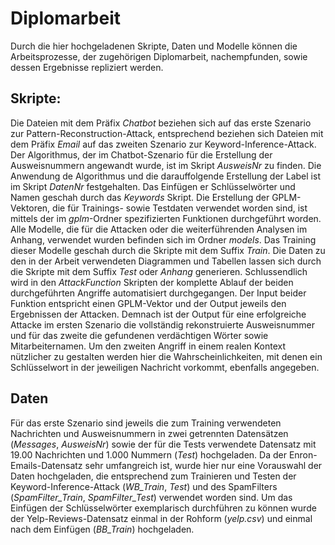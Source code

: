 # Diplomarbeit
Durch die hier hochgeladenen Skripte, Daten und Modelle können die Arbeitsprozesse, der zugehörigen Diplomarbeit, nachempfunden, sowie dessen Ergebnisse repliziert werden.
## Skripte:
Die Dateien mit dem Präfix *Chatbot* beziehen sich auf das erste Szenario zur Pattern-Reconstruction-Attack, entsprechend beziehen sich Dateien mit dem Präfix *Email* auf das zweiten Szenario zur Keyword-Inference-Attack. 
Der Algorithmus, der im Chatbot-Szenario für die Erstellung der Ausweisnummern angewandt wurde, ist im Skript *AusweisNr* zu finden. Die Anwendung de Algorithmus und die darauffolgende Erstellung der Label ist im Skript *DatenNr* festgehalten. 
Das Einfügen er Schlüsselwörter und Namen geschah durch das *Keywords* Skript.
Die Erstellung der GPLM-Vektoren, die für Trainings- sowie Testdaten verwendet worden sind, ist mittels der im *gplm*-Ordner spezifizierten Funktionen durchgeführt worden. 
Alle Modelle, die für die Attacken oder die weiterführenden Analysen im Anhang, verwendet wurden befinden sich im Ordner *models*. Das Training dieser Modelle geschah durch die Skripte mit dem Suffix *Train*.
Die Daten zu den in der Arbeit verwendeten Diagrammen und Tabellen lassen sich durch die Skripte mit dem Suffix *Test* oder *Anhang* generieren.
Schlussendlich wird in den *AttackFunction* Skripten der komplette Ablauf der beiden durchgeführten Angriffe automatisiert durchgegangen. Der Input beider Funktion entspricht einen GPLM-Vektor und der Output jeweils den Ergebnissen der Attacken. Demnach ist der Output für eine erfolgreiche Attacke im ersten Szenario die vollständig rekonstruierte Ausweisnummer und für das zweite die gefundenen verdächtigen Wörter sowie Mitarbeiternamen. Um den zweiten Angriff in einem realen Kontext nützlicher zu gestalten werden hier die Wahrscheinlichkeiten, mit denen ein Schlüsselwort in der jeweiligen Nachricht vorkommt, ebenfalls angegeben. 
## Daten
Für das erste Szenario sind jeweils die zum Training verwendeten Nachrichten und Ausweisnummern in zwei getrennten Datensätzen (*Messages*, *AusweisNr*) sowie der für die Tests verwendete Datensatz mit 19.00 Nachrichten und 1.000 Nummern (*Test*) hochgeladen.
Da der Enron-Emails-Datensatz sehr umfangreich ist, wurde hier nur eine Vorauswahl der Daten hochgeladen, die entsprechend zum Trainieren und Testen der Keyword-Inference-Attack (*WB_Train*, *Test*) und des SpamFilters (*SpamFilter_Train*, *SpamFilter_Test*) verwendet worden sind. 
Um das Einfügen der Schlüsselwörter exemplarisch durchführen zu können wurde der Yelp-Reviews-Datensatz einmal in der Rohform (*yelp.csv*) und einmal nach dem Einfügen (*BB_Train*) hochgeladen. 

